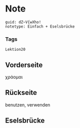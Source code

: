 # Note
```
guid: dZ~V{wXho!
notetype: Einfach + Eselsbrücke
```

### Tags
```
Lektion20
```

## Vorderseite
χράομαι

## Rückseite
benutzen, verwenden

## Eselsbrücke

